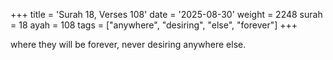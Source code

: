 +++
title = 'Surah 18, Verses 108'
date = '2025-08-30'
weight = 2248
surah = 18
ayah = 108
tags = ["anywhere", "desiring", "else", "forever"]
+++

where they will be forever, never desiring anywhere else.